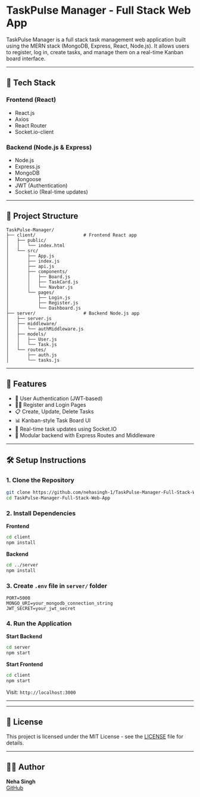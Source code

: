 # TaskPulse Manager - Full Stack Web App

TaskPulse Manager is a full stack task management web application built using the MERN stack (MongoDB, Express, React, Node.js). It allows users to register, log in, create tasks, and manage them on a real-time Kanban board interface.

---

## 🔧 Tech Stack

### Frontend (React)
- React.js
- Axios
- React Router
- Socket.io-client

### Backend (Node.js & Express)
- Node.js
- Express.js
- MongoDB
- Mongoose
- JWT (Authentication)
- Socket.io (Real-time updates)

---

## 📁 Project Structure

```
TaskPulse-Manager/
├── client/                  # Frontend React app
│   ├── public/
│   │   └── index.html
│   └── src/
│       ├── App.js
│       ├── index.js
│       ├── api.js
│       ├── components/
│       │   ├── Board.js
│       │   ├── TaskCard.js
│       │   └── Navbar.js
│       └── pages/
│           ├── Login.js
│           ├── Register.js
│           └── Dashboard.js
├── server/                  # Backend Node.js app
│   ├── server.js
│   ├── middleware/
│   │   └── authMiddleware.js
│   ├── models/
│   │   ├── User.js
│   │   └── Task.js
│   └── routes/
│       ├── auth.js
│       └── tasks.js
```

---

## 🚀 Features

- 🔐 User Authentication (JWT-based)
- 🧑‍💼 Register and Login Pages
- 📋 Create, Update, Delete Tasks
- 📊 Kanban-style Task Board UI
- 🔄 Real-time task updates using Socket.IO
- 🔧 Modular backend with Express Routes and Middleware

---

## 🛠️ Setup Instructions

### 1. Clone the Repository

```bash
git clone https://github.com/nehasingh-1/TaskPulse-Manager-Full-Stack-Web-App.git
cd TaskPulse-Manager-Full-Stack-Web-App
```

### 2. Install Dependencies

**Frontend**
```bash
cd client
npm install
```

**Backend**
```bash
cd ../server
npm install
```

### 3. Create `.env` file in `server/` folder

```env
PORT=5000
MONGO_URI=your_mongodb_connection_string
JWT_SECRET=your_jwt_secret
```

### 4. Run the Application

**Start Backend**
```bash
cd server
npm start
```

**Start Frontend**
```bash
cd client
npm start
```

Visit: `http://localhost:3000`

---


---

## 📄 License

This project is licensed under the MIT License - see the [LICENSE](LICENSE) file for details.

---

## 👩‍💻 Author

**Neha Singh**  
[GitHub](https://github.com/nehasingh-1)
